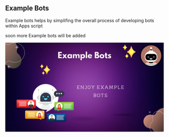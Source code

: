 ## Example Bots

Example bots helps by simplifing the overall process of developing bots within Apps script

soon more Example bots will be added

![Result](../../assets/example/Example%20Bot.png)
